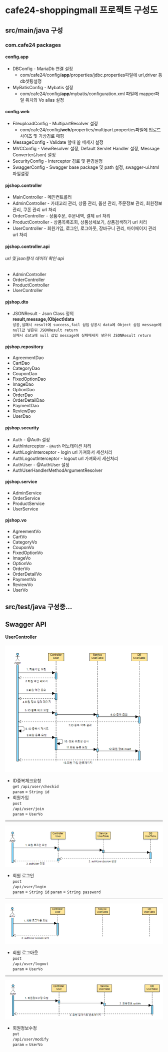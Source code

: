 # cafe24-shoppingmall 프로젝트 구성도

## src/main/java 구성

### com.cafe24 packages

#### config.app
  * DBConfig - MariaDb 연결 설정
    * com/cafe24/config/**app**/properties/jdbc.properties파일에 url,driver 등 db셋팅설정
  * MyBatisConfig - Mybatis 설정
    * com/cafe24/config/**app**/mybatis/configuration.xml 파일에 mapper파일 위치와 Vo alias 설정  
#### config.web
  * FileuploadConfig - MultipartResolver 설정
    * com/cafe24/config/**web**/properties/multipart.properties파일에 업로드 사이즈 및 가상경로 매핑
  * MessageConfig - Validate 할때 쓸 메세지 설정
  * MVCConfig - ViewResolver 설정, Default Servlet Handler 설정, Message Converter(Json) 설정
  * SecurityConfig - Interceptor 경로 및 환경설정
  * SwaggerConfig - Swagger base package 및 path 설정, swagger-ui.html 파일설정

#### pjshop.controller
  * MainController - 메인컨트롤러
  * AdminController - 카테고리 관리, 상품 관리, 옵션 관리, 주문정보 관리, 회원정보 관리, 쿠폰 관리 url 처리
  * OrderController - 상품주문, 주문내역, 결제 url 처리
  * ProductController - 상품목록조회, 상품상세보기, 상품검색하기 url 처리
  * UserController - 회원가입, 로그인, 로그아웃, 장바구니 관리, 마이페이지 관리 url 처리

#### pjshop.controller.api
###### url 및 json형식 데이터 확인 api
  * AdminController
  * OrderController
  * ProductController
  * UserController

#### pjshop.dto
  * JSONResult - Json Class 정의  
   **result,message,(Object)data**  
   `성공,실패시 result에 success,fail 삽입`
   `성공시 data에 Object 삽입 message에 null값 넣은뒤 JSONResult return`  
   `실패시 data에 null 삽입 message에 실패메세지 넣은뒤 JSONResult return`

#### pjshop.repository
  * AgreementDao
  * CartDao
  * CategoryDao
  * CouponDao
  * FixedOptionDao
  * ImageDao
  * OptionDao
  * OrderDao
  * OrderDetailDao
  * PaymentDao
  * ReviewDao
  * UserDao

#### pjshop.security
  * Auth - @Auth 설정
  * AuthInterceptor - `@Auth` 어노테이션 처리
  * AuthLoginInterceptor - login url 가져와서 세션처리
  * AuthLogoutInterceptor - logout url 가져와서 세션처리
  * AuthUser - @AuthUser 설정
  * AuthUserHandlerMethodArgumentResolver

#### pjshop.service
  * AdminService
  * OrderService
  * ProductService
  * UserService

#### pjshop.vo
  * AgreementVo
  * CartVo
  * CategoryVo
  * CouponVo
  * FixedOptionVo
  * ImageVo
  * OptionVo
  * OrderVo
  * OrderDetailVo
  * PaymentVo
  * ReviewVo
  * UserVo

## src/test/java 구성중...

## Swagger API

#### UserController  
<img src='./Readme image/회원가입 시퀀스다이어그램.PNG'>  

* ID중복체크요청  
`get`
`/api/user/checkid`  
`param` = `String id`  
* 회원가입  
`post`  
`/api/user/join`  
`param` = `UserVo`  
---
<img src='./Readme image/회원로그인 시퀀스다이어그램.PNG'>  

* 회원 로그인  
`post`  
`/api/user/login`  
`param` = `String id`
`param` = `String password`
---
<img src='./Readme image/회원로그아웃 시퀀스다이어그램.PNG'>  

* 회원 로그아웃  
`post`  
`/api/user/logout`  
`param` = `UserVo`
---
<img src='./Readme image/회원정보수정 시퀀스다이어그램.PNG'>  

* 회원정보수정  
`put`  
`/api/user/modify`  
`param` = `UserVo`
